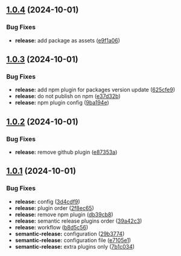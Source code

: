 ## [1.0.4](https://github.com/alx6s/my-faa/compare/v1.0.3...v1.0.4) (2024-10-01)


### Bug Fixes

* **release:** add package as assets ([e9f1a06](https://github.com/alx6s/my-faa/commit/e9f1a06528d25e28785d2afb5d11536b1951b5c0))

## [1.0.3](https://github.com/alx6s/my-faa/compare/v1.0.2...v1.0.3) (2024-10-01)


### Bug Fixes

* **release:** add npm plugin for packages version update ([625cfe9](https://github.com/alx6s/my-faa/commit/625cfe9ed6460a46725f4c63bda0cd0244e24d10))
* **release:** do not publish on npm ([e37d32b](https://github.com/alx6s/my-faa/commit/e37d32b22220971cf0b91a9109e20875ba3585a4))
* **release:** npm plugin config ([9ba194e](https://github.com/alx6s/my-faa/commit/9ba194e60d22a7dc2c539ec506e0bcec3fe86c73))

## [1.0.2](https://github.com/alx6s/my-faa/compare/v1.0.1...v1.0.2) (2024-10-01)


### Bug Fixes

* **release:** remove github plugin ([e87353a](https://github.com/alx6s/my-faa/commit/e87353a22816f5c990f465b7d9bedf4836d6ae45))

## [1.0.1](https://github.com/alx6s/my-faa/compare/v1.0.0...v1.0.1) (2024-10-01)


### Bug Fixes

* **release:** config ([3d4cdf9](https://github.com/alx6s/my-faa/commit/3d4cdf972b8f5c6bde2f8f8968efb72f8e37a555))
* **release:** plugin order ([2f8ec65](https://github.com/alx6s/my-faa/commit/2f8ec65bfbc4630ea9e3e82eac2844ccaa47c89c))
* **release:** remove npm plugin ([db39cb8](https://github.com/alx6s/my-faa/commit/db39cb8494727ece22cbe8425b5f49401ed24b37))
* **release:** semantic release plugins order ([39a42c3](https://github.com/alx6s/my-faa/commit/39a42c32aed890db6d292f17a4cac0c4d78cfc2d))
* **release:** workflow ([b8d5c56](https://github.com/alx6s/my-faa/commit/b8d5c569a4fc2686a390141d79443d8164b935e2))
* **semantic-release:** configuration ([29b3774](https://github.com/alx6s/my-faa/commit/29b37742881be081fbf3a0acee3ca7bf50e8e57e))
* **semantic-release:** configuration file ([e7105e1](https://github.com/alx6s/my-faa/commit/e7105e1a06ed85bc53ce90c707809a1320d9e86b))
* **semantic-release:** extra plugins only ([7b1c034](https://github.com/alx6s/my-faa/commit/7b1c034767d797f8aadc755a3c43083ef03a7ce9))
